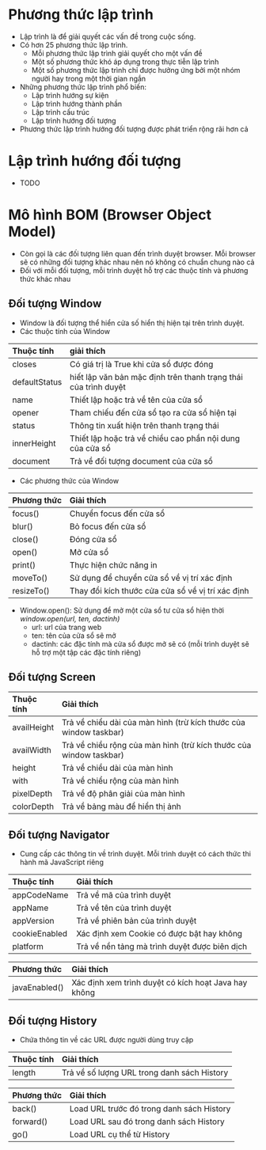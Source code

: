 # Phương thức lập trình
- Lập trình là để giải quyết các vấn đề trong cuộc sống.
- Có hơn 25 phương thức lập trình.
    + Mỗi phương thức lập trình giải quyết cho một vấn đề
    + Một số phương thức khó áp dụng trong thực tiễn lập trình
    + Một số phương thức lập trình chỉ được hưởng ứng bởi một nhóm người hay trong một thời gian ngắn
- Những phương thức lập trình phổ biến:
    + Lập trình hướng sự kiện
    + Lập trình hướng thành phần 
    + Lập trình cấu trúc
    + Lập trình hướng đối tượng
- Phương thức lập trình hướng đối tượng được phát triển rộng rãi hơn cả
# Lập trình hướng đối tượng
- TODO
# Mô hình BOM (Browser Object Model)
-  Còn gọi là các đối tượng liên quan đến trình duyệt browser. Mỗi browser sẽ có những đối tượng khác nhau nên nó không có chuẩn chung nào cả
- Đối với mỗi đối tượng, mỗi trình duyệt hỗ trợ các thuộc tính và phương thức khác nhau
## Đối tượng Window
- Window là đối tượng thể hiển cửa số hiển thị hiện tại trên trình duyệt.
- Các thuộc tính của Window

|       Thuộc tính      |           giải thích          |
|:----------------------|:------------------------------|
|closes |Có giá trị là True khi cửa sổ được đóng|
|defaultStatus  |hiết lập văn bản mặc định trên thanh trạng thái của trình duyệt|
|name   |Thiết lập hoặc trả về tên của cửa sổ|
|opener |Tham chiếu đến cửa sổ tạo ra cửa sổ hiện tại|
|status |Thông tin xuất hiện trên thanh trạng thái|
|innerHeight    |Thiết lập hoặc trả về chiều cao phần nội dung của cửa sổ|
|document |Trả về đối tượng document của cửa sổ|
- Các phương thức của Window

|       Phương thức     |           Giải thích          |
|:----------------------|:------------------------------|
|focus()    |Chuyển focus đến cửa sổ|
|blur() |Bỏ focus đến cửa sổ|
|close() |Đóng cửa sổ|
|open() |Mở cửa sổ|
|print()    |Thực hiện chức năng in|
|moveTo()   |Sử dụng để chuyển cửa sổ về vị trí xác định|
|resizeTo() |Thay đổi kích thước cửa cửa sổ về vị trí xác định|
- Window.open(): Sử dụng để mở một cửa sổ tư cửa sổ hiện thời\
    *window.open(url, ten, dactinh)*
    + url: url của trang web
    + ten: tên của cửa sổ sẽ mở
    + dactinh: các đặc tính mà cửa sổ được mở sẽ có (mỗi trình duyệt sẽ hỗ trợ một tập các đặc tính riêng)
## Đối tượng Screen

|       Thuộc tính      |           Giải thích          |
|:----------------------|:------------------------------|
|availHeight    |Trả về chiểu dài của màn hình (trừ kích thước của window taskbar)|
|availWidth     |Trả về chiều rộng của màn hình (trừ kích thước của window taskbar)|
|height     |Trả về chiều dài của màn hình|
|with       |Trả về chiểu rộng của màn hình|
|pixelDepth |Trả về độ phân giải của màn hình|
|colorDepth |Trả về bảng màu để hiển thị ảnh|
## Đối tượng Navigator
- Cung cấp các thông tin về trình duyệt. Mỗi trình duyệt có cách thức thi hành mã JavaScript riêng

|       Thuộc tính      |           Giải thích          |
|:----------------------|:------------------------------|
|appCodeName    |Trả về mã của trình duyệt|
|appName    |Trả về tên của trình duyệt|
|appVersion     |Trả về phiên bản của trình duyệt|
|cookieEnabled  |Xác định xem Cookie có được bật hay không|
|platform   |Trả về nền tảng mà trình duyệt được biên dịch|

|       Phương thức      |           Giải thích          |
|:-----------------------|:------------------------------|
|javaEnabled()    |Xác định xem trình duyệt có kích hoạt Java hay không|
## Đối tượng History
- Chứa thông tin về các URL được người dùng truy cập

|       Thuộc tính      |           Giải thích          |
|:----------------------|:------------------------------|
|length |Trả về số lượng URL trong danh sách History|

|       Phương thức      |           Giải thích          |
|:-----------------------|:------------------------------|
|back() |Load URL trước đó trong danh sách History|
|forward()  |Load URL sau đó trong danh sách History|
|go()   |Load URL cụ thể từ History|

